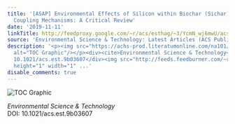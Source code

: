 ```yaml
---
title: '[ASAP] Environmental Effects of Silicon within Biochar (Sichar) and Carbon–Silicon
  Coupling Mechanisms: A Critical Review'
date: '2019-11-11'
linkTitle: http://feedproxy.google.com/~r/acs/esthag/~3/YcmN_wj6mwU/acs.est.9b03607
source: 'Environmental Science & Technology: Latest Articles (ACS Publications)'
description: '<p><img src="https://achs-prod.literatumonline.com/na101/home/literatum/publisher/achs/journals/content/esthag/0/esthag.ahead-of-print/acs.est.9b03607/20191111/images/medium/es9b03607_0009.gif"
  alt="TOC Graphic"/></p><div><cite>Environmental Science & Technology</cite></div><div>DOI:
  10.1021/acs.est.9b03607</div><img src="http://feeds.feedburner.com/~r/acs/esthag/~4/YcmN_wj6mwU"
  height="1" width="1" ...'
disable_comments: true
---
```

<p><img src="https://achs-prod.literatumonline.com/na101/home/literatum/publisher/achs/journals/content/esthag/0/esthag.ahead-of-print/acs.est.9b03607/20191111/images/medium/es9b03607_0009.gif" alt="TOC Graphic"/></p><div><cite>Environmental Science & Technology</cite></div><div>DOI: 10.1021/acs.est.9b03607</div><img src="http://feeds.feedburner.com/~r/acs/esthag/~4/YcmN_wj6mwU" height="1" width="1" ...